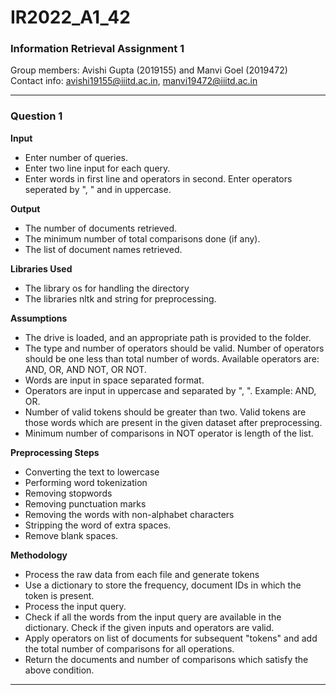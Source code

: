 # IR2022_A1_42

### Information Retrieval Assignment 1

Group members: Avishi Gupta (2019155) and Manvi Goel (2019472) <br>
Contact info: avishi19155@iiitd.ac.in, manvi19472@iiitd.ac.in

----

### Question 1
**Input**
- Enter number of queries.
- Enter two line input for each query.
- Enter words in first line and operators in second. Enter operators seperated by ", " and in uppercase. 

**Output**
- The number of documents retrieved.
- The minimum number of total comparisons done (if any).
- The list of document names retrieved.

**Libraries Used**
- The library os for handling the directory
- The libraries nltk and string for preprocessing.

**Assumptions**
- The drive is loaded, and an appropriate path is provided to the folder.
- The type and number of operators should be valid. Number of operators should be one less than total number of words. Available operators are: AND, OR, AND NOT, OR NOT.
- Words are input in space separated format.
- Operators are input in uppercase and separated by ", ". Example: AND, OR.
- Number of valid tokens should be greater than two. Valid tokens are those words which are present in the given dataset after preprocessing.
- Minimum number of comparisons in NOT operator is length of the list. 

**Preprocessing Steps**
- Converting the text to lowercase
- Performing word tokenization
- Removing stopwords
- Removing punctuation marks
- Removing the words with non-alphabet characters
- Stripping the word of extra spaces.
- Remove blank spaces.

**Methodology**
- Process the raw data from each file and generate tokens
- Use a dictionary to store the frequency, document IDs in which the token is present.
- Process the input query.
- Check if all the words from the input query are available in the dictionary. Check if the given inputs and operators are valid.
- Apply operators on list of documents for subsequent "tokens" and add the total number of comparisons for all operations.
- Return the documents and number of comparisons which satisfy the above condition.

---- 
